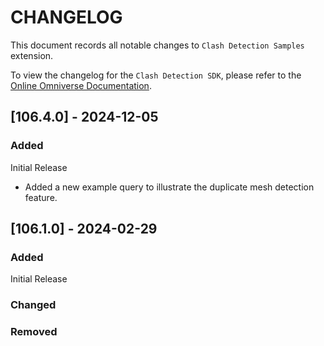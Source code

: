 # CHANGELOG

This document records all notable changes to ``Clash Detection Samples`` extension.

To view the changelog for the ``Clash Detection SDK``, please refer to the [Online Omniverse Documentation](https://docs.omniverse.nvidia.com/extensions/latest/ext_clash-detection/clash-detection-changelog.html).

## [106.4.0] - 2024-12-05
### Added
Initial Release

- Added a new example query to illustrate the duplicate mesh detection feature.

## [106.1.0] - 2024-02-29

### Added
Initial Release

### Changed

### Removed



